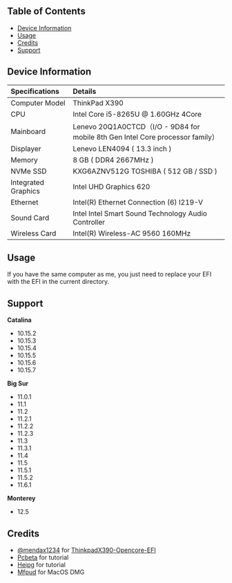 ## Table of Contents

- [Device Information](#device-information)
- [Usage](#usage)
- [Credits](#credits)
- [Support](#support)

## Device Information
| Specifications | Details |
|:---|:---|
| Computer Model | ThinkPad X390 |
| CPU | Intel Core i5-8265U @ 1.60GHz 4Core |
| Mainboard |  Lenevo 20Q1A0CTCD（I/O - 9D84 for mobile 8th Gen Intel Core processor family）|
| Displayer | Lenevo LEN4094 ( 13.3 inch  ) |
| Memory | 8 GB ( DDR4 2667MHz ) |
| NVMe SSD | KXG6AZNV512G TOSHIBA ( 512 GB / SSD ) |
| Integrated Graphics | Intel UHD Graphics 620 |
| Ethernet |  Intel(R) Ethernet Connection (6) I219-V |
| Sound Card | Intel Intel Smart Sound Technology Audio Controller |
| Wireless Card |  Intel(R) Wireless-AC 9560 160MHz |


## Usage

If you have the same computer as me, you just need to replace your EFI with the EFI in the current directory.

## Support

**Catalina**

- 10.15.2
- 10.15.3
- 10.15.4
- 10.15.5
- 10.15.6
- 10.15.7

**Big Sur**

- 11.0.1
- 11.1
- 11.2
- 11.2.1
- 11.2.2
- 11.2.3
- 11.3
- 11.3.1
- 11.4
- 11.5
- 11.5.1
- 11.5.2
- 11.6.1

**Monterey**
- 12.5

## Credits
- [@mendax1234](https://github.com/mendax1234) for [ThinkpadX390-Opencore-EFI](https://github.com/mendax1234/ThinkpadX390-Opencore-EFI)
- [Pcbeta](http://bbs.pcbeta.com/) for tutorial
- [Heipg](https://heipg.cn/) for tutorial
- [Mfpud](https://www.mfpud.com/macos/dmg/) for MacOS DMG
